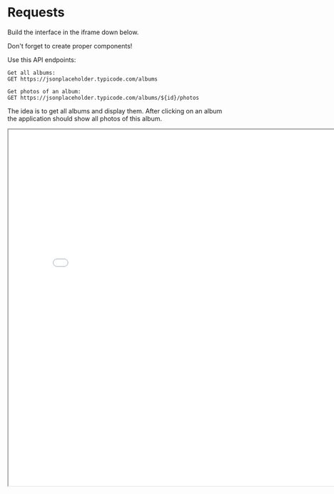 # Requests

Build the interface in the iframe down below.

Don't forget to create proper components!

Use this API endpoints:

```
Get all albums:
GET https://jsonplaceholder.typicode.com/albums

Get photos of an album:
GET https://jsonplaceholder.typicode.com/albums/${id}/photos
```

The idea is to get all albums and display them.
After clicking on an album the application should show all photos of this album.

<iframe src="/exercises/react/requests/example/index.html" height="800px" width="800px"></iframe>
